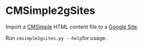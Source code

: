 CMSimple2gSites
===============

Import a [CMSimple][cmsimple] HTML content file to a [Google Site][gsites].

Run `cmsimple2gsites.py --help`for usage.

[cmsimple]:http://www.cmsimple.org/
[gsites]:https://sites.google.com/
 

